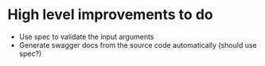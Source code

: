 # High level improvements to do
- Use spec to validate the input arguments
- Generate swagger docs from the source code automatically (should use spec?)

